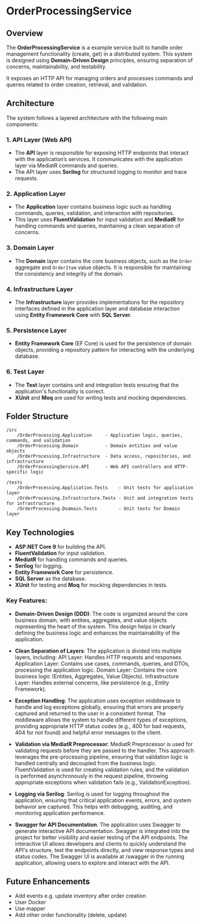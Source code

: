 # OrderProcessingService

## Overview

The **OrderProcessingService** is a example service built to handle order management functionality (create, get) in a distributed system. This system is designed using **Domain-Driven Design** principles, ensuring separation of concerns, maintainability, and testability.

It exposes an HTTP API for managing orders and processes commands and queries related to order creation, retrieval, and validation.

## Architecture

The system follows a layered architecture with the following main components:

### 1. **API Layer (Web API)**

- The **API** layer is responsible for exposing HTTP endpoints that interact with the application’s services. It communicates with the application layer via MediatR commands and queries.
- The API layer uses **Serilog** for structured logging to monitor and trace requests.

### 2. **Application Layer**

- The **Application** layer contains business logic such as handling commands, queries, validation, and interaction with repositories.
- This layer uses **FluentValidation** for input validation and **MediatR** for handling commands and queries, maintaining a clean separation of concerns.

### 3. **Domain Layer**

- The **Domain** layer contains the core business objects, such as the `Order` aggregate and `OrderItem` value objects. It is responsible for maintaining the consistency and integrity of the domain.

### 4. **Infrastructure Layer**

- The **Infrastructure** layer provides implementations for the repository interfaces defined in the application layer and database interaction using **Entity Framework Core** with **SQL Server**.
  
### 5. **Persistence Layer**

- **Entity Framework Core** (EF Core) is used for the persistence of domain objects, providing a repository pattern for interacting with the underlying database.

### 6. **Test Layer**

- The **Test** layer contains unit and integration tests ensuring that the application's functionality is correct.
- **XUnit** and **Moq** are used for writing tests and mocking dependencies.

## Folder Structure

```
/src
    /OrderProcessing.Application     - Application logic, queries, commands, and validation
    /OrderProcessing.Domain          - Domain entities and value objects
    /OrderProcessing.Infrastructure  - Data access, repositories, and infrastructure
    /OrderProcessingService.API      - Web API controllers and HTTP-specific logic

/tests
    /OrderProcessing.Application.Tests    - Unit tests for application layer
    /OrderProcessing.Infrastructure.Tests - Unit and integration tests for infrastructure
    /OrderProcessing.Doamain.Tests        - Unit tests for Domain layer
```

## Key Technologies

- **ASP.NET Core 9** for building the API.
- **FluentValidation** for input validation.
- **MediatR** for handling commands and queries.
- **Serilog** for logging.
- **Entity Framework Core** for persistence.
- **SQL Server** as the database.
- **XUnit** for testing and **Moq** for mocking dependencies in tests.

### **Key Features**:

- **Domain-Driven Design (DDD)**: The code is organized around the core business domain, with entities, aggregates, and value objects representing the heart of the system. This design helps in clearly defining the business logic and enhances the maintainability of the application.

- **Clean Separation of Layers**: The application is divided into multiple layers, including:
        API Layer: Handles HTTP requests and responses.
        Application Layer: Contains use cases, commands, queries, and DTOs, processing the application logic.
        Domain Layer: Contains the core business logic (Entities, Aggregates, Value Objects).
        Infrastructure Layer: Handles external concerns, like persistence (e.g., Entity Framework).

- **Exception Handling**:
        The application uses exception middleware to handle and log exceptions globally, ensuring that errors are properly captured and returned to the user in a consistent format.
        The middleware allows the system to handle different types of exceptions, providing appropriate HTTP status codes (e.g., 400 for bad requests, 404 for not found) and helpful error messages to the client.

- **Validation via MediatR Preprocessor**:
        MediatR Preprocessor is used for validating requests before they are passed to the handler. This approach leverages the pre-processing pipeline, ensuring that validation logic is handled centrally and decoupled from the business logic.
        FluentValidation is used for creating validation rules, and the validation is performed asynchronously in the request pipeline, throwing appropriate exceptions when validation fails (e.g., ValidationException).

- **Logging via Serilog**:
        Serilog is used for logging throughout the application, ensuring that critical application events, errors, and system behavior are captured. This helps with debugging, auditing, and monitoring application performance.

- **Swagger for API Documentation**:
        The application uses Swagger to generate interactive API documentation. Swagger is integrated into the project for better visibility and easier testing of the API endpoints. The interactive UI allows developers and clients to quickly understand the API's structure, test the endpoints directly, and view response types and status codes.
        The Swagger UI is available at /swagger in the running application, allowing users to explore and interact with the API.

## Future Enhancements

- Add events e.g. update inventory after order creation
- User Docker
- Use mapper 
- Add other order functionality (delete, update)
